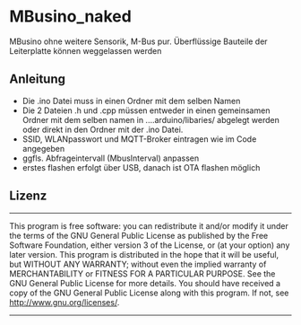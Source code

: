
# MBusino_naked

MBusino ohne weitere Sensorik, M-Bus pur.
Überflüssige Bauteile der Leiterplatte können weggelassen werden

## Anleitung

* Die .ino Datei muss in einen Ordner mit dem selben Namen
* Die 2 Dateien .h und .cpp müssen entweder in einen gemeinsamen Ordner mit dem selben namen in ....arduino/libaries/ abgelegt werden oder direkt in den Ordner mit der .ino Datei.
* SSID, WLANpasswort und MQTT-Broker eintragen wie im Code angegeben
* ggfls. Abfrageintervall (MbusInterval) anpassen
* erstes flashen erfolgt über USB, danach ist OTA flashen möglich

## Lizenz
****************************************************
This program is free software: you can redistribute it and/or modify it under the terms of the GNU General Public License as published by
the Free Software Foundation, either version 3 of the License, or (at your option) any later version. This program is distributed in the hope that it will be useful,
but WITHOUT ANY WARRANTY; without even the implied warranty of MERCHANTABILITY or FITNESS FOR A PARTICULAR PURPOSE.  See the GNU General Public License for more details.
You should have received a copy of the GNU General Public License along with this program.  If not, see <http://www.gnu.org/licenses/>.
****************************************************

